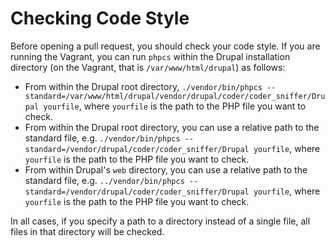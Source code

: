# Checking Code Style

Before opening a pull request, you should check your code style. If you are running the Vagrant, you can run `phpcs` within the Drupal installation directory (on the Vagrant, that is `/var/www/html/drupal`) as follows:

* From within the Drupal root directory, `./vendor/bin/phpcs --standard=/var/www/html/drupal/vendor/drupal/coder/coder_sniffer/Drupal yourfile`, where `yourfile` is the path to the PHP file you want to check.
* From within the Drupal root directory, you can use a relative path to the standard file, e.g. `./vendor/bin/phpcs --standard=/vendor/drupal/coder/coder_sniffer/Drupal yourfile`, where `yourfile` is the path to the PHP file you want to check.
* From within Drupal's `web` directory, you can use a relative path to the standard file, e.g. `../vendor/bin/phpcs --standard=/vendor/drupal/coder/coder_sniffer/Drupal yourfile`, where `yourfile` is the path to the PHP file you want to check.

In all cases, if you specify a path to a directory instead of a single file, all files in that directory will be checked.

